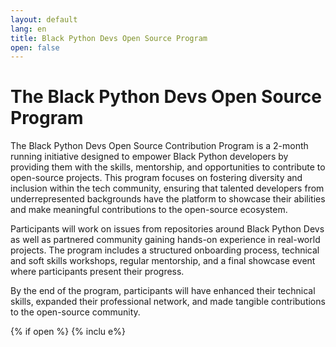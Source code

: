```yaml
---
layout: default
lang: en
title: Black Python Devs Open Source Program
open: false
---
```


# The Black Python Devs Open Source Program

The Black Python Devs Open Source Contribution Program is a 2-month running initiative designed to empower Black Python developers by providing them with the skills, mentorship, and opportunities to contribute to open-source projects. This program focuses on fostering diversity and inclusion within the tech community, ensuring that talented developers from underrepresented backgrounds have the platform to showcase their abilities and make meaningful contributions to the open-source ecosystem.

Participants will work on issues from repositories around Black Python Devs as well as partnered community gaining hands-on experience in real-world projects. The program includes a structured onboarding process, technical and soft skills workshops, regular mentorship, and a final showcase event where participants present their progress.

By the end of the program, participants will have enhanced their technical skills, expanded their professional network, and made tangible contributions to the open-source community.

{% if open %}
{% inclu e%}
